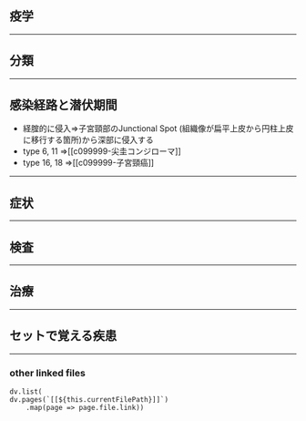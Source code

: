 ## 疫学
---
## 分類
---
## 感染経路と潜伏期間
- 経腟的に侵入⇒子宮頸部のJunctional Spot (組織像が扁平上皮から円柱上皮に移行する箇所)から深部に侵入する
- type 6, 11 ⇒[[c099999-尖圭コンジローマ]]
- type 16, 18 ⇒[[c099999-子宮頸癌]]
---
## 症状
---
## 検査
---
## 治療
---
## セットで覚える疾患
---
### other linked files
```dataviewjs
dv.list(
dv.pages(`[[${this.currentFilePath}]]`)
	.map(page => page.file.link))
```